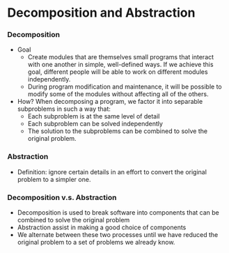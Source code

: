 Decomposition and Abstraction
=============================

### Decomposition
- Goal
	- Create modules that are themselves small programs that interact with one another in simple, well-defined ways. If we achieve this goal, different people will be able to work on different modules independently. 
	- During program modification and maintenance, it will be possible to modify some of the modules without affecting all of the others.
- How? When decomposing a program, we factor it into separable subproblems in such a way that:
	- Each subproblem is at the same level of detail
	- Each subproblem can be solved independently
	- The solution to the subproblems can be combined to solve the original problem.
	
### Abstraction
- Definition: ignore certain details in an effort to convert the original problem to a simpler one.

### Decomposition v.s. Abstraction
- Decomposition is used to break software into components that can be combined to solve the original problem
- Abstraction assist in making a good choice of components
- We alternate between these two processes until we have reduced the original problem to a set of problems we already know.
